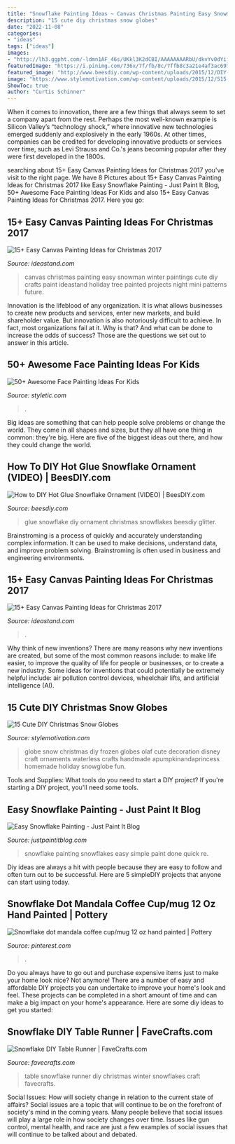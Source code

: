 ```yaml
---
title: "Snowflake Painting Ideas ~ Canvas Christmas Painting Easy Snowman Winter Paintings Cute Diy Crafts Paint Ideastand Holiday Tree Painted Projects Night Mini Patterns Future"
description: "15 cute diy christmas snow globes"
date: "2022-11-08"
categories:
- "ideas"
tags: ["ideas"]
images:
- "http://lh3.ggpht.com/-ldmn1AF_46s/UKkl3K2dCBI/AAAAAAAARbU/dkvYv0dYijA/snowflake-painting-13_thumb.jpg?imgmax=800"
featuredImage: "https://i.pinimg.com/736x/7f/fb/8c/7ffb8c3a21e4af3ac69704cded45ec8a.jpg"
featured_image: "http://www.beesdiy.com/wp-content/uploads/2015/12/DIY-Hot-Glue-Snowflake-Ornament-For-Christmas-Decoration2.jpg"
image: "https://www.stylemotivation.com/wp-content/uploads/2015/12/515.jpg"
ShowToc: true
author: "Curtis Schinner"
---
```



When it comes to innovation, there are a few things that always seem to set a company apart from the rest. Perhaps the most well-known example is Silicon Valley’s “technology shock,” where innovative new technologies emerged suddenly and explosively in the early 1960s. At other times, companies can be credited for developing innovative products or services over time, such as Levi Strauss and Co.'s jeans becoming popular after they were first developed in the 1800s.

	

		
searching about 15+ Easy Canvas Painting Ideas for Christmas 2017 you've visit to the right page. We have 8 Pictures about 15+ Easy Canvas Painting Ideas for Christmas 2017 like Easy Snowflake Painting - Just Paint It Blog, 50+ Awesome Face Painting Ideas For Kids and also 15+ Easy Canvas Painting Ideas for Christmas 2017. Here you go:
		
    
## 15+ Easy Canvas Painting Ideas For Christmas 2017

<img loading=lazy src="http://ideastand.com/wp-content/uploads/2016/10/canvas-paintings/7-canvas-paintings-for-christmas.jpg" onerror="this.onerror=null;this.src='https://tse4.mm.bing.net/th?id=OIP.014YoQQdr6UOKXLPz16hLgHaNq&amp;pid=15.1';" alt="15+ Easy Canvas Painting Ideas for Christmas 2017">

_Source: ideastand.com_

>canvas christmas painting easy snowman winter paintings cute diy crafts paint ideastand holiday tree painted projects night mini patterns future. 

	

Innovation is the lifeblood of any organization. It is what allows businesses to create new products and services, enter new markets, and build shareholder value. But innovation is also notoriously difficult to achieve. In fact, most organizations fail at it. Why is that? And what can be done to increase the odds of success? Those are the questions we set out to answer in this article.

    
## 50+ Awesome Face Painting Ideas For Kids

<img loading=lazy src="https://styletic.com/wp-content/uploads/2017/06/face-painting-kids/13-face-painting-ideas-for-kids.jpg" onerror="this.onerror=null;this.src='https://tse1.mm.bing.net/th?id=OIP.vpHGvqaLOcL-HguTKpj6PQHaLT&amp;pid=15.1';" alt="50+ Awesome Face Painting Ideas For Kids">

_Source: styletic.com_

>. 

	

Big ideas are something that can help people solve problems or change the world. They come in all shapes and sizes, but they all have one thing in common: they're big. Here are five of the biggest ideas out there, and how they could change the world.

    
## How To DIY Hot Glue Snowflake Ornament (VIDEO) | BeesDIY.com

<img loading=lazy src="http://www.beesdiy.com/wp-content/uploads/2015/12/DIY-Hot-Glue-Snowflake-Ornament-For-Christmas-Decoration2.jpg" onerror="this.onerror=null;this.src='https://tse2.mm.bing.net/th?id=OIP.4Cd2v0BouI-eO7gm2sV2LAHaE9&amp;pid=15.1';" alt="How to DIY Hot Glue Snowflake Ornament (VIDEO) | BeesDIY.com">

_Source: beesdiy.com_

>glue snowflake diy ornament christmas snowflakes beesdiy glitter. 

	

Brainstroming is a process of quickly and accurately understanding complex information. It can be used to make decisions, understand data, and improve problem solving. Brainstroming is often used in business and engineering environments.

    
## 15+ Easy Canvas Painting Ideas For Christmas 2017

<img loading=lazy src="https://ideastand.com/wp-content/uploads/2016/10/canvas-paintings/9-canvas-paintings-for-christmas.jpg" onerror="this.onerror=null;this.src='https://tse4.mm.bing.net/th?id=OIP.uSiBswElnbKPipNR7xydTAHaPU&amp;pid=15.1';" alt="15+ Easy Canvas Painting Ideas for Christmas 2017">

_Source: ideastand.com_

>. 

	

Why think of new inventions?
There are many reasons why new inventions are created, but some of the most common reasons include: to make life easier, to improve the quality of life for people or businesses, or to create a new industry. Some ideas for inventions that could potentially be extremely helpful include: air pollution control devices, wheelchair lifts, and artificial intelligence (AI).

    
## 15 Cute DIY Christmas Snow Globes

<img loading=lazy src="https://www.stylemotivation.com/wp-content/uploads/2015/12/515.jpg" onerror="this.onerror=null;this.src='https://tse3.mm.bing.net/th?id=OIP.EGIAdG7aliOtJ2HJflnTZgHaLG&amp;pid=15.1';" alt="15 Cute DIY Christmas Snow Globes">

_Source: stylemotivation.com_

>globe snow christmas diy frozen globes olaf cute decoration disney craft ornaments waterless crafts handmade apumpkinandaprincess homemade holiday snowglobe fun. 

	

Tools and Supplies: What tools do you need to start a DIY project?
If you're starting a DIY project, you'll need some tools.

    
## Easy Snowflake Painting - Just Paint It Blog

<img loading=lazy src="http://lh3.ggpht.com/-ldmn1AF_46s/UKkl3K2dCBI/AAAAAAAARbU/dkvYv0dYijA/snowflake-painting-13_thumb.jpg?imgmax=800" onerror="this.onerror=null;this.src='https://tse1.mm.bing.net/th?id=OIP.MpEnx_uJym9p4YPetUlxZgHaKD&amp;pid=15.1';" alt="Easy Snowflake Painting - Just Paint It Blog">

_Source: justpaintitblog.com_

>snowflake painting snowflakes easy simple paint done quick re. 

	

Diy ideas are always a hit with people because they are easy to follow and often turn out to be successful. Here are 5 simpleDIY projects that anyone can start using today.

    
## Snowflake Dot Mandala Coffee Cup/mug 12 Oz Hand Painted | Pottery

<img loading=lazy src="https://i.pinimg.com/736x/7f/fb/8c/7ffb8c3a21e4af3ac69704cded45ec8a.jpg" onerror="this.onerror=null;this.src='https://tse2.mm.bing.net/th?id=OIP.f9vsHUcsLv8weHSDmbjpyQHaIM&amp;pid=15.1';" alt="Snowflake dot mandala coffee cup/mug 12 oz hand painted | Pottery">

_Source: pinterest.com_

>. 

	

Do you always have to go out and purchase expensive items just to make your home look nice? Not anymore! There are a number of easy and affordable DIY projects you can undertake to improve your home's look and feel. These projects can be completed in a short amount of time and can make a big impact on your home's appearance. Here are some diy ideas to get you started: 

    
## Snowflake DIY Table Runner | FaveCrafts.com

<img loading=lazy src="https://irepo.primecp.com/2016/06/287775/snowflake-table-runner-easy-christmas-craft-decor-silhouette_ExtraLarge700_ID-1735988.jpg?v=1735988" onerror="this.onerror=null;this.src='https://tse1.mm.bing.net/th?id=OIP.R2feqQHYeKHKE2MKJ1YW4AHaLH&amp;pid=15.1';" alt="Snowflake DIY Table Runner | FaveCrafts.com">

_Source: favecrafts.com_

>table snowflake runner diy christmas winter snowflakes craft favecrafts. 

	

Social Issues: How will society change in relation to the current state of affairs?
Social issues are a topic that will continue to be on the forefront of society's mind in the coming years. Many people believe that social issues will play a large role in how society changes over time. Issues like gun control, mental health, and race are just a few examples of social issues that will continue to be talked about and debated.

